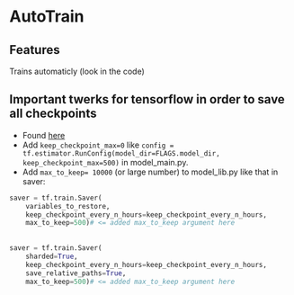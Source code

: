 # AutoTrain
## Features
Trains automaticly (look in the code)
## Important twerks for tensorflow in order to save all checkpoints
* Found [here](https://github.com/tensorflow/models/issues/5076)
* Add ```keep_checkpoint_max=0``` like ```config = tf.estimator.RunConfig(model_dir=FLAGS.model_dir, keep_checkpoint_max=500)``` in model_main.py.
* Add ```max_to_keep= 10000``` (or large number) to model_lib.py like that in saver:
```py
saver = tf.train.Saver(
	variables_to_restore,
	keep_checkpoint_every_n_hours=keep_checkpoint_every_n_hours,
	max_to_keep=500)# <= added max_to_keep argument here
	
	
saver = tf.train.Saver(
	sharded=True,
	keep_checkpoint_every_n_hours=keep_checkpoint_every_n_hours,
	save_relative_paths=True,
	max_to_keep=500)# <= added max_to_keep argument here
  ```
